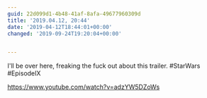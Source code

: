 ```yaml
---
guid: 22d099d1-4b48-41af-8afa-49677960309d
title: '2019.04.12, 20:44'
date: '2019-04-12T18:44:01+00:00'
changed: '2019-09-24T19:20:04+00:00'


---
```


I'll be over here, freaking the fuck out about this trailer. #StarWars #EpisodeIX

<https://www.youtube.com/watch?v=adzYW5DZoWs>

